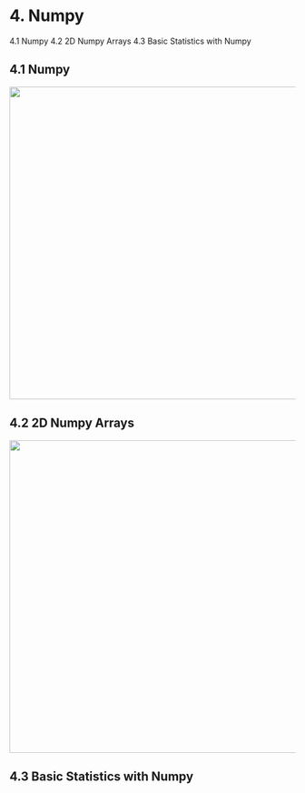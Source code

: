 # 4. Numpy
4.1 Numpy
4.2 2D Numpy Arrays
4.3 Basic Statistics with Numpy

## 4.1 Numpy

<img src="https://user-images.githubusercontent.com/6586811/47456741-edd69a80-d79a-11e8-9c50-77d10928dbb0.png" width="550">

## 4.2 2D Numpy Arrays

<img src="https://user-images.githubusercontent.com/6586811/47456948-6ccbd300-d79b-11e8-9adf-d17eeb74c3f0.png" width="550">

## 4.3 Basic Statistics with Numpy
